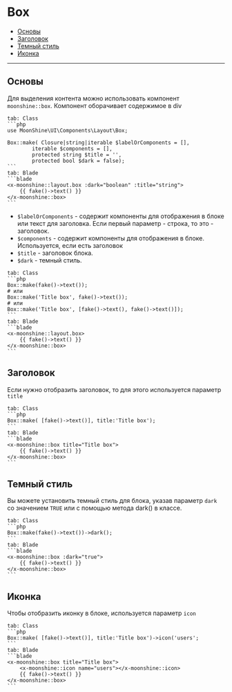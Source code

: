 # Box

- [Основы](#basics)
- [Заголовок](#heading)
- [Темный стиль](#dark)
- [Иконка](#icon)
---

<a name="basics"></a>
## Основы

Для выделения контента можно использовать компонент `moonshine::box`. Компонент оборачивает содержимое в div
~~~tabs
tab: Class
```php
use MoonShine\UI\Components\Layout\Box;

Box::make( Closure|string|iterable $labelOrComponents = [],
        iterable $components = [],
        protected string $title = '',
        protected bool $dark = false);
```
tab: Blade
```blade
<x-moonshine::layout.box :dark="boolean" :title="string">
    {{ fake()->text() }}
</x-moonshine::box>
```
~~~

- `$labelOrComponents` - содержит компоненты для отображения в блоке или текст для заголовка. Если первый параметр - строка, то это - заголовок.
- `$components` - содержит компоненты для отображения в блоке. Используется, если есть заголовок 
- `$title` - заголовок блока.
- `$dark` - темный стиль.

~~~tabs
tab: Class
```php
Box::make(fake()->text());
# или
Box::make('Title box', fake()->text());
# или
Box::make('Title box', [fake()->text(), fake()->text()]);
```
tab: Blade
```blade
<x-moonshine::layout.box>
    {{ fake()->text() }}
</x-moonshine::box>
```
~~~

<a name="heading"></a>
## Заголовок

Если нужно отобразить заголовок, то для этого используется параметр `title`

~~~tabs
tab: Class
```php
Box::make( [fake()->text()], title:'Title box');
```
tab: Blade
```blade
<x-moonshine::box title="Title box">
    {{ fake()->text() }}
</x-moonshine::box>
```
~~~

<a name="dark"></a>
## Темный стиль

Вы можете установить темный стиль для блока, указав параметр `dark` со значением `TRUE` или с помощью метода dark() в классе.

~~~tabs
tab: Class
```php
Box::make(fake()->text())->dark();
```
tab: Blade
```blade
<x-moonshine::box :dark="true">
    {{ fake()->text() }}
</x-moonshine::box>
```
~~~

<a name="icon"></a>
## Иконка

Чтобы отобразить иконку в блоке, используется параметр `icon`

~~~tabs
tab: Class
```php
Box::make( [fake()->text()], title:'Title box')->icon('users';
```
tab: Blade
```blade
<x-moonshine::box title="Title box">
    <x-moonshine::icon name="users"></x-moonshine::icon>
    {{ fake()->text() }}
</x-moonshine::box>
```
~~~
